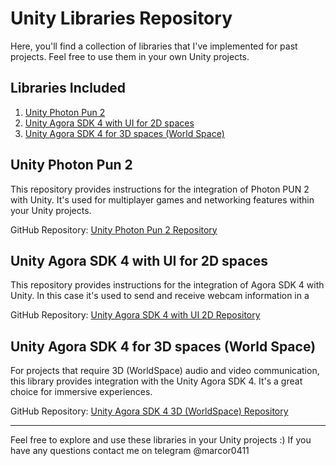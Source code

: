 # Unity Libraries Repository

Here, you'll find a collection of libraries that I've implemented for past projects. Feel free to use them in your own Unity projects.

## Libraries Included

1. [Unity Photon Pun 2](#unity-photon-pun-2)
2. [Unity Agora SDK 4 with UI for 2D spaces](#unity-agora-sdk-4-with-ui-for-2d-spaces)
3. [Unity Agora SDK 4 for 3D spaces (World Space)](#unity-agora-sdk-4-for-3d-spaces)

## Unity Photon Pun 2

This repository provides instructions for the integration of Photon PUN 2 with Unity. It's used for multiplayer games and networking features within your Unity projects.

GitHub Repository: [Unity Photon Pun 2 Repository](link-to-repo)

## Unity Agora SDK 4 with UI for 2D spaces

This repository provides instructions for the integration of Agora SDK 4 with Unity. In this case it's used to send and receive webcam information in a 

GitHub Repository: [Unity Agora SDK 4 with UI 2D Repository](link-to-repo)

## Unity Agora SDK 4 for 3D spaces (World Space)

For projects that require 3D (WorldSpace) audio and video communication, this library provides integration with the Unity Agora SDK 4. It's a great choice for immersive experiences.

GitHub Repository: [Unity Agora SDK 4 3D (WorldSpace) Repository](link-to-repo)

---

Feel free to explore and use these libraries in your Unity projects :)
If you have any questions contact me on telegram @marcor0411
